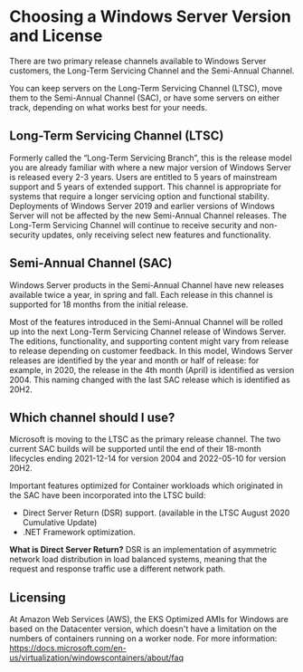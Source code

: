 # Choosing a Windows Server Version and License

There are two primary release channels available to Windows Server customers, the Long-Term Servicing Channel and the Semi-Annual Channel.

You can keep servers on the Long-Term Servicing Channel (LTSC), move them to the Semi-Annual Channel (SAC), or have some servers on either track, depending on what works best for your needs.

## Long-Term Servicing Channel (LTSC)

Formerly called the “Long-Term Servicing Branch”, this is the release model you are already familiar with where a new major version of Windows Server is released every 2-3 years. Users are entitled to 5 years of mainstream support and 5 years of extended support. This channel is appropriate for systems that require a longer servicing option and functional stability. Deployments of Windows Server 2019 and earlier versions of Windows Server will not be affected by the new Semi-Annual Channel releases. The Long-Term Servicing Channel will continue to receive security and non-security updates, only receiving select new features and functionality.

## Semi-Annual Channel (SAC)

Windows Server products in the Semi-Annual Channel have new releases available twice a year, in spring and fall. Each release in this channel is supported for 18 months from the initial release.

Most of the features introduced in the Semi-Annual Channel will be rolled up into the next Long-Term Servicing Channel release of Windows Server. The editions, functionality, and supporting content might vary from release to release depending on customer feedback. In this model, Windows Server releases are identified by the year and month or half of release: for example, in 2020, the release in the 4th month (April) is identified as version 2004. This naming changed with the last SAC release which is identified as 20H2.

## Which channel should I use?

Microsoft is moving to the LTSC as the primary release channel. The two current SAC builds will be supported until the end of their 18-month lifecycles ending 2021-12-14 for version 2004 and 2022-05-10 for version 20H2.

Important features optimized for Container workloads which originated in the SAC have been incorporated into the LTSC build:

* Direct Server Return (DSR) support. (available in the LTSC August 2020 Cumulative Update)
* .NET Framework optimization.

**What is Direct Server Return?**
DSR is an implementation of asymmetric network load distribution in load balanced systems, meaning that the request and response traffic use a different network path.

## Licensing

At Amazon Web Services (AWS), the EKS Optimized AMIs for Windows are based on the Datacenter version, which doesn't have a limitation on the numbers of containers running on a worker node. For more information: https://docs.microsoft.com/en-us/virtualization/windowscontainers/about/faq

